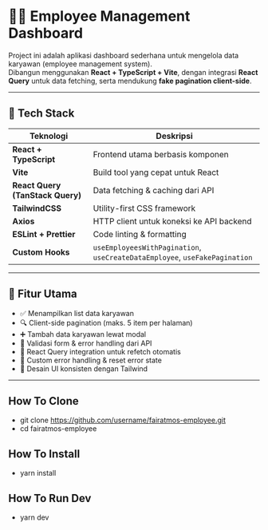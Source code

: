 # 🧑‍💼 Employee Management Dashboard

Project ini adalah aplikasi dashboard sederhana untuk mengelola data karyawan (employee management system).  
Dibangun menggunakan **React + TypeScript + Vite**, dengan integrasi **React Query** untuk data fetching, serta mendukung **fake pagination client-side**.

---

## 🚀 Tech Stack

| Teknologi                        | Deskripsi                                                                  |
| -------------------------------- | -------------------------------------------------------------------------- |
| **React + TypeScript**           | Frontend utama berbasis komponen                                           |
| **Vite**                         | Build tool yang cepat untuk React                                          |
| **React Query (TanStack Query)** | Data fetching & caching dari API                                           |
| **TailwindCSS**                  | Utility-first CSS framework                                                |
| **Axios**                        | HTTP client untuk koneksi ke API backend                                   |
| **ESLint + Prettier**            | Code linting & formatting                                                  |
| **Custom Hooks**                 | `useEmployeesWithPagination`, `useCreateDataEmployee`, `useFakePagination` |

---

## 🧩 Fitur Utama

- ✅ Menampilkan list data karyawan
- 🔍 Client-side pagination (maks. 5 item per halaman)
- ➕ Tambah data karyawan lewat modal
- 🧠 Validasi form & error handling dari API
- 🔄 React Query integration untuk refetch otomatis
- 💬 Custom error handling & reset error state
- 💅 Desain UI konsisten dengan Tailwind

---

## How To Clone

- git clone https://github.com/username/fairatmos-employee.git
- cd fairatmos-employee

## How To Install

- yarn install

## How To Run Dev

- yarn dev
